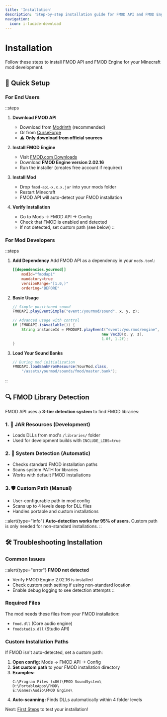 ```yaml
---
title: 'Installation'
description: 'Step-by-step installation guide for FMOD API and FMOD Engine'
navigation:
  icon: i-lucide-download
---
```


# Installation

Follow these steps to install FMOD API and FMOD Engine for your Minecraft mod development.

## 🚀 Quick Setup

### For End Users

::steps
1. **Download FMOD API**
   - Download from [Modrinth](https://modrinth.com/mod/fmod-api) (recommended)
   - Or from [CurseForge](https://www.curseforge.com/minecraft/mc-mods/fmod-api)
   - ⚠️ **Only download from official sources**

2. **Install FMOD Engine**
   - Visit [FMOD.com Downloads](https://www.fmod.com/download#fmodengine)
   - Download **FMOD Engine version 2.02.16**
   - Run the installer (creates free account if required)

3. **Install Mod**
   - Drop `fmod-api-x.x.x.jar` into your mods folder
   - Restart Minecraft
   - FMOD API will auto-detect your FMOD installation

4. **Verify Installation**
   - Go to Mods → FMOD API → Config
   - Check that FMOD is enabled and detected
   - If not detected, set custom path (see below)
::

### For Mod Developers

::steps
1. **Add Dependency**
   Add FMOD API as a dependency in your `mods.toml`:
   ```toml
   [[dependencies.yourmod]]
       modId="fmodapi"
       mandatory=true
       versionRange="[1.0,)"
       ordering="BEFORE"
   ```

2. **Basic Usage**
   ```java
   // Simple positioned sound
   FMODAPI.playEventSimple("event:/yourmod/sound", x, y, z);

   // Advanced usage with control
   if (FMODAPI.isAvailable()) {
       String instanceId = FMODAPI.playEvent("event:/yourmod/engine",
                                           new Vec3D(x, y, z),
                                           1.0f, 1.2f);
   }
   ```

3. **Load Your Sound Banks**
   ```java
   // During mod initialization
   FMODAPI.loadBankFromResource(YourMod.class,
       "/assets/yourmod/sounds/fmod/master.bank");
   ```
::

## 🔍 FMOD Library Detection

FMOD API uses a **3-tier detection system** to find FMOD libraries:

### 1. 🎯 JAR Resources (Development)
- Loads DLLs from mod's `/libraries/` folder
- Used for development builds with `INCLUDE_LIBS=true`

### 2. 🔄 System Detection (Automatic)
- Checks standard FMOD installation paths
- Scans system PATH for libraries
- Works with default FMOD installations

### 3. 🛡️ Custom Path (Manual)
- User-configurable path in mod config
- Scans up to 4 levels deep for DLL files
- Handles portable and custom installations

::alert{type="info"}
**Auto-detection works for 95% of users.** Custom path is only needed for non-standard installations.
::

## 🛠️ Troubleshooting Installation

### Common Issues

::alert{type="error"}
**FMOD not detected**
- Verify FMOD Engine 2.02.16 is installed
- Check custom path setting if using non-standard location
- Enable debug logging to see detection attempts
::

### Required Files
The mod needs these files from your FMOD installation:
- `fmod.dll` (Core audio engine)
- `fmodstudio.dll` (Studio API)

### Custom Installation Paths

If FMOD isn't auto-detected, set a custom path:

1. **Open config:** Mods → FMOD API → Config
2. **Set custom path** to your FMOD installation directory
3. **Examples:**
   ```
   C:\Program Files (x86)\FMOD SoundSystem\
   D:\PortableApps\FMOD\
   E:\Games\Audio\FMOD Engine\
   ```
4. **Auto-scanning:** Finds DLLs automatically within 4 folder levels

Next: [First Steps](./first-steps) to test your installation!